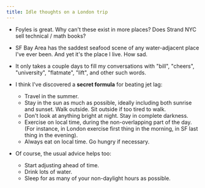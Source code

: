 ```yaml
---
title: Idle thoughts on a London trip
---
```


- Foyles is great. Why can't these exist in more places? Does Strand NYC sell
  technical / math books?

- SF Bay Area has the saddest seafood scene of any water-adjacent place I've
  ever been. And yet it's the place I live. How sad.

- It only takes a couple days to fill my conversations with "bill", "cheers",
  "university", "flatmate", "lift", and other such words.

- I think I've discovered a **secret formula** for beating jet lag:
  - Travel in the summer.
  - Stay in the sun as much as possible, ideally including both sunrise and
    sunset. Walk outside. Sit outside if too tired to walk.
  - Don't look at anything bright at night. Stay in complete darkness.
  - Exercise on local time, during the non-overlapping part of the day. (For
    instance, in London exercise first thing in the morning, in SF last thing
    in the evening).
  - Always eat on local time. Go hungry if necessary.

- Of course, the usual advice helps too:
  - Start adjusting ahead of time.
  - Drink lots of water.
  - Sleep for as many of your non-daylight hours as possible.
